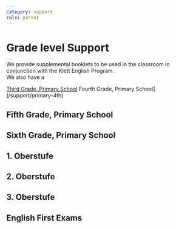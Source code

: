 ```yaml
---
category: support
role: parent
---
```


# Grade level Support
We provide supplemental booklets to be used in the classroom in conjunction with the Klett English Program.  
We also have a 

[Third Grade, Primary School](/support/primary-3rd)
Fourth Grade, Primary School](/support/primary-4th)

## Fifth Grade, Primary School

## Sixth Grade, Primary School

## 1. Oberstufe
## 2. Oberstufe
## 3. Oberstufe

## English First Exams 


<!--stackedit_data:
eyJoaXN0b3J5IjpbMTg3MDQ0NjU3OV19
-->